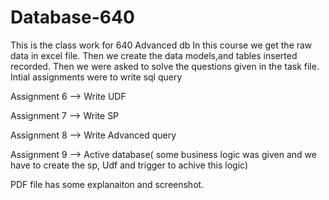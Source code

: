 # Database-640
This is the class work for 640 Advanced db
In this course we get the raw data in excel file. 
Then we create the data models,and tables inserted recorded. Then we were asked to solve the questions given in the task file.
Intial assignments were to write sql query 

Assignment 6 --> Write UDF

Assignment 7 --> Write SP

Assignment 8 --> Write Advanced query

Assignment 9 --> Active database( some business logic was given and we have to create the sp, 
                  Udf and trigger to achive this logic)

PDF file has some explanaiton and screenshot.
